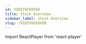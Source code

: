 ```yaml
---
id: VIDSTOCKOVER
title: Stock Overview
sidebar_label: Stock Overview
slug: /VIDSTOCKOVER
---
```

import ReactPlayer from 'react-player'



<ReactPlayer controls url='https://www.youtube.com/watch?v=EJ5Gg1QWf-w&t=4s' />
